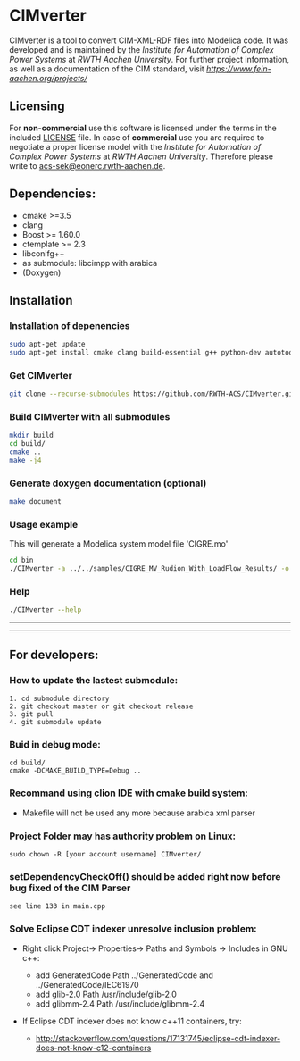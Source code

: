 # CIMverter
CIMverter is a tool to convert CIM-XML-RDF files into Modelica code.
It was developed and is maintained by  the *Institute for Automation of Complex Power Systems* at *RWTH Aachen University*. 
For further project information, as well as a documentation of the CIM standard, visit *https://www.fein-aachen.org/projects/*

## Licensing
For **non-commercial** use this software is licensed under the terms in the included [LICENSE](LICENSE) file.
In case of **commercial** use you are required to negotiate a proper license model with the *Institute for Automation of Complex Power Systems* at *RWTH Aachen University*. Therefore please write to [acs-sek@eonerc.rwth-aachen.de](mailto:acs-sek@eonerc.rwth-aachen.de).

## Dependencies:
* cmake >=3.5
* clang
* Boost >= 1.60.0
* ctemplate >= 2.3
* libconifg++
* as submodule: libcimpp with arabica
* (Doxygen)

## Installation

### Installation of depenencies
```bash
sudo apt-get update
sudo apt-get install cmake clang build-essential g++ python-dev autotools-dev libicu-dev build-essential libbz2-dev libboost-all-dev libctemplate-dev doxygen graphviz libconfig++-dev
```
### Get CIMverter
```bash
git clone --recurse-submodules https://github.com/RWTH-ACS/CIMverter.git
```

### Build CIMverter with all submodules
```bash
mkdir build
cd build/
cmake ..
make -j4
```

### Generate doxygen documentation (optional)
```bash
make document
```

### Usage example
This will generate a Modelica system model file 'CIGRE.mo'  
```bash
cd bin
./CIMverter -a ../../samples/CIGRE_MV_Rudion_With_LoadFlow_Results/ -o CIGRE
```

### Help
```bash
./CIMverter --help
``` 

***

***
## For developers:

### How to update the lastest submodule:

    1. cd submodule directory
    2. git checkout master or git checkout release
    3. git pull
    4. git submodule update

### Buid in debug mode:

    cd build/
    cmake -DCMAKE_BUILD_TYPE=Debug ..

### Recommand using clion IDE with cmake build system:

* Makefile will not be used any more because arabica xml parser

### Project Folder may has authority problem on Linux:

    sudo chown -R [your account username] CIMverter/
    
### setDependencyCheckOff() should be added right now before bug fixed of the CIM Parser
    see line 133 in main.cpp
    
### Solve Eclipse CDT indexer unresolve inclusion problem:

* Right click Project-> Properties-> Paths and Symbols -> Includes in GNU c++:

  * add GeneratedCode Path ../GeneratedCode and ../GeneratedCode/IEC61970
  * add glib-2.0 Path /usr/include/glib-2.0
  * add glibmm-2.4 Path /usr/include/glibmm-2.4

* If Eclipse CDT indexer does not know c++11 containers, try:
  * http://stackoverflow.com/questions/17131745/eclipse-cdt-indexer-does-not-know-c12-containers
